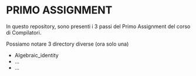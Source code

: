 # PRIMO ASSIGNMENT

In questo repository, sono presenti i 3 passi del Primo Assignment del corso di Compilatori.

Possiamo notare 3 directory diverse (ora solo una)
- 	Algebraic_identity
- 	...
-	...


